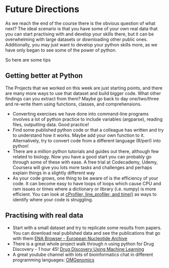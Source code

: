 # Future Directions

As we reach the end of the course there is the obvious question of what next? The ideal scenario is that you have some of your own real data that you can start practising with and develop your skills there, but it can be overwhelming with large datasets or downloading other public ones. Additionally, you may just want to develop your python skills more, as we have only began to see some of the power of python.

So here are some tips

## Getting better at Python
The Projects that we worked on this week are just starting points, and there are many more ways to use that dataset and build bigger code. What other findings can you extract from them? Maybe go back to day one/two/three and re-write them using functions, classes, and comprehensions.
- Converting exercises we have done into command-line programs involves a lot of python practice to include variables (argparse), reading files, outputting data. Good practice!
- Find some published python code or that a colleague has written and try to understand how it works. Maybe add your own function to it. Alternatively, try to convert code from a different language (R/perl) into python!
- There are a million python tutorials and guides out there, although few related to biology. Now you have a good start you can probably go through some of these with ease. A free trial at Codecademy, Udemy, Coursera will give you lots more tasks and challenges and perhaps explain things in a slightly different way
- As your code grows, one thing to be aware of is the efficiency of your code. It can become easy to have loops of loops which cause CPU and ram issues or times where a dictionary or library (i.e. numpy) is more efficient. You can look at [cProfiler, line_profiler, and time()](https://python.plainenglish.io/how-to-identify-bottlenecks-in-your-python-application-5f3d680a96c0) as ways to identify where your code is struggling. 

## Practising with real data
- Start with a small dataset and try to replicate some results from papers. You can download real published data and see the publications that go with them [ENA Browser - European Nucleotide Archive](https://www.ebi.ac.uk/ena/browser/home) 
- There is a great whole project walk through n using python for Drug Discovery - 1 hour 45! [Drug Discovery Using Machine Learning](https://www.youtube.com/watch?v=jBlTQjcKuaY) 
- A great youtube channel with lots of bioinformatics chat in different programming languages: [OMGenomics](https://www.youtube.com/@OMGenomics) 